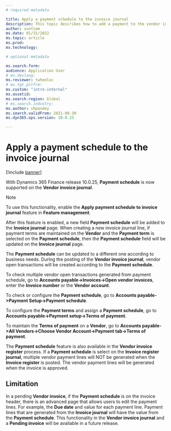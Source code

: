 ```yaml
---
# required metadata

title: Apply a payment schedule to the invoice journal
description: This topic describes how to add a payment to the vendor invoice journal.
author: sunfzam
ms.date: 01/31/2022
ms.topic: article
ms.prod: 
ms.technology: 

# optional metadata

ms.search.form: 
audience: Application User
# ms.devlang: 
ms.reviewer: twheeloc
# ms.tgt_pltfrm: 
ms.custom: "intro-internal"
ms.assetid: 
ms.search.region: Global
# ms.search.industry: 
ms.author: shpandey
ms.search.validFrom: 2021-08-30
ms.dyn365.ops.version: 10.0.25

---
```


# Apply a payment schedule to the invoice journal

[!include [banner](../includes/preview-banner.md)]

With Dynamics 365 Finance release 10.0.25, **Payment schedule** is now supported on the **Vendor invoice journal**. 

> [!NOTE]
> To use this functionality, enable the **Apply payment schedule to invoice journal** feature in **Feature management**.

After this feature is enabled, a new field **Payment schedule** will be added to the **Invoice journal** page. When creating a new invoice journal line, if payment terms are 
maintained on the **Vendor** and the **Payment term** is selected on the **Payment schedule**, then the **Payment schedule** field will be updated on the **Invoice journal** page. 

The **Payment schedule** can be updated to a different one according to business needs. During the posting of the **Vendor invoice journal**, 
vendor open transactions will be created according to the **Payment schedule**.

To check multiple vendor open transactions generated from payment schedule, go to **Accounts payable->Invoices->Open vendor invoices**, enter the **Invoice number** or the
**Vendor account**.

To check or configure the **Payment schedule**, go to **Accounts payable->Payment Setup->Payment schedule**.

To configure the **Payment terms** and assign a **Payment schedule**, go to **Accounts payable->Payment setup->Terms of payment**.

To maintain the **Terms of payment** on a **Vendor**, go to **Accounts payable->All Vendors->Choose Vendor Account->Payment tab->Terms of payment**.

The **Payment schedule** feature is also available in the **Vendor invoice register** process. If a **Payment schedule** is select on the **Invoice register journal**, 
multiple vendor payment lines will NOT be generated when the **Invoice register** is posted. The vendor payment lines will be generated when the invoice is approved. 

## Limitation

In a pending **Vendor invoice**, if the **Payment schedule** is on the invoice header, there is an advanced page that allows users to edit the payment lines.
For example, the **Due date** and value for each payment line. Payment lines that are generated from the **Invoice journal** will have the value from the **Payment schedule**.
This functionality in the **Vendor invoice journal** and a **Pending invoice** will be available in a future release. 
